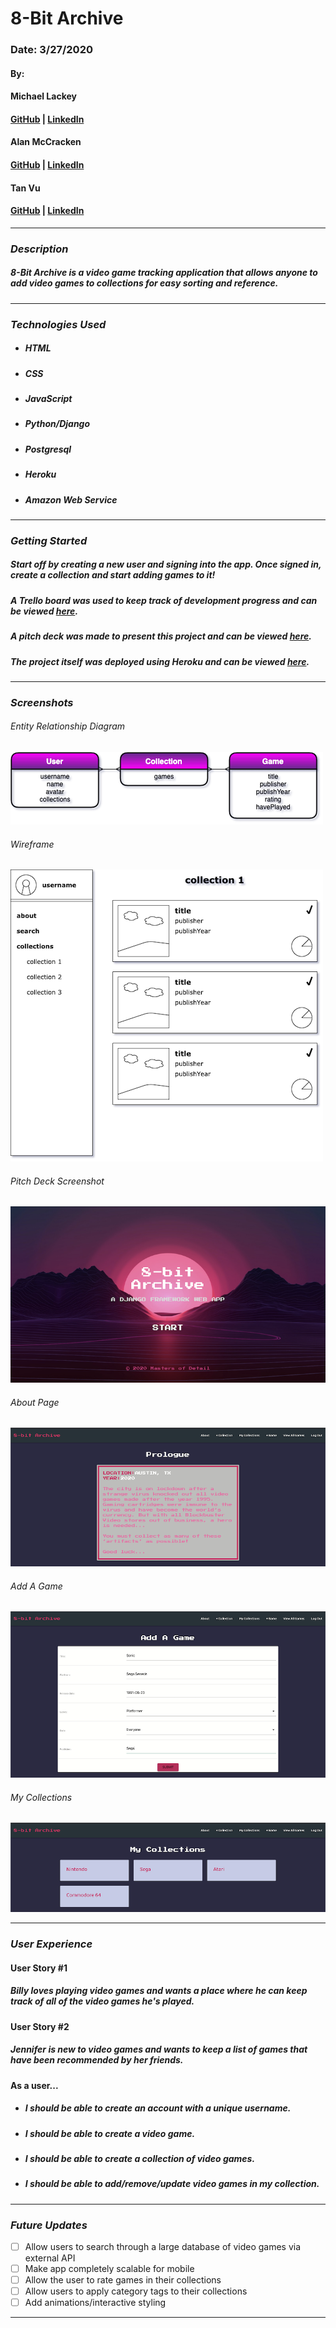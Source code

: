 # 8-Bit Archive

### Date: 3/27/2020

#### By:
#### Michael Lackey
#### [GitHub](https://github.com/mlackey9601) | [LinkedIn](https://www.linkedin.com/in/michaelglackey/)
#### 
#### Alan McCracken
#### [GitHub](https://github.com/acmccracken) | [LinkedIn](https://www.linkedin.com/in/alancmccracken/)
#### 
#### Tan Vu
#### [GitHub](https://github.com/zeroxposur18) | [LinkedIn](https://www.linkedin.com/in/tan-m-vu/)
***

### ***Description***

##### 8-Bit Archive is a video game tracking application that allows anyone to add video games to collections for easy sorting and reference.
***

### ***Technologies Used***

* ##### HTML
* ##### CSS
* ##### JavaScript
* ##### Python/Django
* ##### Postgresql
* ##### Heroku
* ##### Amazon Web Service 
***

### ***Getting Started***

##### Start off by creating a new user and signing into the app. Once signed in, create a collection and start adding games to it!
##### A Trello board was used to keep track of development progress and can be viewed [here](https://trello.com/b/8ada8teB/video-game-tracker).
##### A pitch deck was made to present this project and can be viewed [here](https://docs.google.com/presentation/d/1muVt_wu6NYyIGrlFx8TLKlcdeXdpLRrIhugt0gI5g-M/edit?usp=sharing).
##### The project itself was deployed using Heroku and can be viewed [here](https://eight-bit-archive.herokuapp.com/).
***

### ***Screenshots***

###### Entity Relationship Diagram
![ERD](main_app/static/images/concepts/ERD.png)

###### Wireframe
![Wireframe](main_app/static/images/concepts/wireframe.png)

###### Pitch Deck Screenshot
![Pitch Deck Screenshot](main_app/static/images/concepts/pitch-deck.png)

###### About Page
![About Page](main_app/static/images/screenshots/ss1.png)

###### Add A Game
![Add A Game](main_app/static/images/screenshots/ss2.png)

###### My Collections
![My Collections](main_app/static/images/screenshots/ss3.png)
***

### ***User Experience***

#### User Story #1
##### Billy loves playing video games and wants a place where he can keep track of all of the video games he's played.
#### User Story #2
##### Jennifer is new to video games and wants to keep a list of games that have been recommended by her friends.
#### As a user...
* ##### I should be able to create an account with a unique username.
* ##### I should be able to create a video game.
* ##### I should be able to create a collection of video games.
* ##### I should be able to add/remove/update video games in my collection.
***

### ***Future Updates***

- [ ] Allow users to search through a large database of video games via external API
- [ ] Make app completely scalable for mobile
- [ ] Allow the user to rate games in their collections
- [ ] Allow users to apply category tags to their collections
- [ ] Add animations/interactive styling
***
